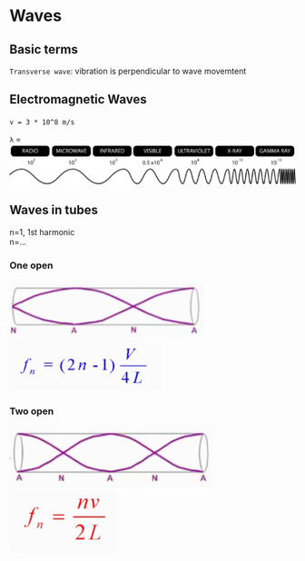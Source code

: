 # Waves

## Basic terms

`Transverse wave`: vibration is perpendicular to wave movemtent

## Electromagnetic Waves
`v = 3 * 10^8 m/s`

`λ` = ![](.Waves_images/b32f8901.png)

## Waves in tubes

n=1, 1st harmonic  
n=...

### One open
![](.Waves_images/51f1cf1c.png)  
![1582604262](.Waves_images/1582604262.png)

### Two open
![](.Waves_images/5f555751.png)  
![S)3B](.Waves_images/S%293ZO%60TQ3R~S9_%40%5BE%5DH%5D8NB.png)